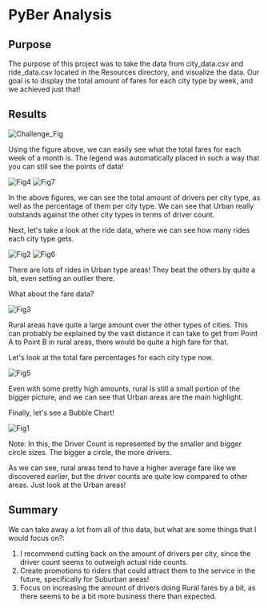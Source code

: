 # PyBer Analysis

## Purpose

The purpose of this project was to take the data from city_data.csv and ride_data.csv located in the Resources directory, and visualize the data. Our goal is to display the total amount of fares for each city type by week, and we achieved just that!

## Results

![Challenge_Fig](https://user-images.githubusercontent.com/95941301/150673380-6680505a-2197-4af3-abce-90891d35b62c.png)

Using the figure above, we can easily see what the total fares for each week of a month is. The legend was automatically placed in such a way that you can still see the points of data!

![Fig4](https://user-images.githubusercontent.com/95941301/150673474-acc3f360-d353-4bb4-88d0-197c3ef69076.png)
![Fig7](https://user-images.githubusercontent.com/95941301/150673509-099d0591-4314-46b3-a217-37583574fe55.png)

In the above figures, we can see the total amount of drivers per city type, as well as the percentage of them per city type. We can see that Urban really outstands against the other city types in terms of driver count.

Next, let's take a look at the ride data, where we can see how many rides each city type gets.

![Fig2](https://user-images.githubusercontent.com/95941301/150673567-ca095709-7325-4b74-a0e2-d7848a97f11f.png)
![Fig6](https://user-images.githubusercontent.com/95941301/150673549-9a4cafcc-061d-4c49-81c3-67a37032eb45.png)

There are lots of rides in Urban type areas! They beat the others by quite a bit, even setting an outlier there.

What about the fare data?

![Fig3](https://user-images.githubusercontent.com/95941301/150673678-9f558347-cde0-459a-afb3-03ba7be954f1.png)

Rural areas have quite a large amount over the other types of cities. This can probably be explained by the vast distance it can take to get from Point A to Point B in rural areas, there would be quite a high fare for that.

Let's look at the total fare percentages for each city type now.

![Fig5](https://user-images.githubusercontent.com/95941301/150673763-16af3160-f9c2-47e8-8646-8688f0abf977.png)

Even with some pretty high amounts, rural is still a small portion of the bigger picture, and we can see that Urban areas are the main highlight.

Finally, let's see a Bubble Chart!

![Fig1](https://user-images.githubusercontent.com/95941301/150673849-ed31def1-d22e-41e8-b257-c300a997f4cd.png)

Note: In this, the Driver Count is represented by the smaller and bigger circle sizes. The bigger a circle, the more drivers.

As we can see, rural areas tend to have a higher average fare like we discovered earlier, but the driver counts are quite low compared to other areas. Just look at the Urban areas!

## Summary

We can take away a lot from all of this data, but what are some things that I would focus on?:
1. I recommend cutting back on the amount of drivers per city, since the driver count seems to outweigh actual ride counts.
2. Create promotions to riders that could attract them to the service in the future, specifically for Suburban areas!
3. Focus on increasing the amount of drivers doing Rural fares by a bit, as there seems to be a bit more business there than expected.
